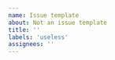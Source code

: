 ```yaml
---
name: Issue template
about: Not an issue template
title: ''
labels: 'useless'
assignees: ''
---
```


